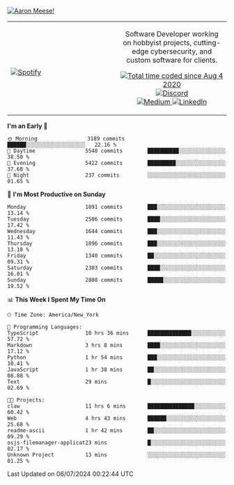 [![Aaron Meese!](https://user-images.githubusercontent.com/17814535/88975338-a2aabf00-d27f-11ea-963f-8a19608716b4.png)](https://github.com/ajmeese7/readme-ascii "README ASCII")

<!-- Modified from project here: https://github.com/novatorem/novatorem -->
<table width="100%">
  <tr>
  <td width="50%">

&nbsp; <br> [![Spotify](https://ajmeese7.vercel.app/api/spotify)](https://open.spotify.com/user/ajmeese)

  </td>
  <td width="50%">
    <p align="center">
    Software Developer working on hobbyist projects, cutting-edge cybersecurity, and custom software for clients.
    </p>
    <p align="center">
      <a href="https://wakatime.com/@f726891d-3b02-46cd-9b60-e8c59f9e2b14">
        <img src="https://wakatime.com/badge/user/f726891d-3b02-46cd-9b60-e8c59f9e2b14.svg" alt="Total time coded since Aug 4 2020" title="WakaTime" />
      </a>
      <a href="http://link.aaronmeese.com/discord">
        <img src="https://img.shields.io/badge/discord-ajmeese7%234835-369?style=flat-square&logo=discord&logoColor=white&color=purple" alt="Discord" title="Discord">
      </a>
      <br />
      <a href="https://link.aaronmeese.com/medium">
        <img src="https://img.shields.io/badge/medium-ajmeese7-1DB954?style=flat-square&logo=medium&logoColor=white" alt="Medium" title="Medium">
      </a>
      <a href="https://link.aaronmeese.com/linkedin">
        <img src="https://img.shields.io/badge/linkedIn-aaronmeese-1DB954?style=flat-square&logo=linkedin&logoColor=white&color=blue" alt="LinkedIn" title="LinkedIn">
      </a>
    </p>
  </td>

</table>

[//]: <> (The `&nbsp;` is to have Aphelion take up more space)

<!--START_SECTION:waka-->
**I'm an Early 🐤** 

```text
🌞 Morning                3189 commits        ██████░░░░░░░░░░░░░░░░░░░   22.16 % 
🌆 Daytime                5540 commits        ██████████░░░░░░░░░░░░░░░   38.50 % 
🌃 Evening                5422 commits        █████████░░░░░░░░░░░░░░░░   37.68 % 
🌙 Night                  237 commits         ░░░░░░░░░░░░░░░░░░░░░░░░░   01.65 % 
```
📅 **I'm Most Productive on Sunday** 

```text
Monday                   1891 commits        ███░░░░░░░░░░░░░░░░░░░░░░   13.14 % 
Tuesday                  2506 commits        ████░░░░░░░░░░░░░░░░░░░░░   17.42 % 
Wednesday                1644 commits        ███░░░░░░░░░░░░░░░░░░░░░░   11.43 % 
Thursday                 1896 commits        ███░░░░░░░░░░░░░░░░░░░░░░   13.18 % 
Friday                   1340 commits        ██░░░░░░░░░░░░░░░░░░░░░░░   09.31 % 
Saturday                 2303 commits        ████░░░░░░░░░░░░░░░░░░░░░   16.01 % 
Sunday                   2808 commits        █████░░░░░░░░░░░░░░░░░░░░   19.52 % 
```


📊 **This Week I Spent My Time On** 

```text
🕑︎ Time Zone: America/New_York

💬 Programming Languages: 
TypeScript               10 hrs 36 mins      ██████████████░░░░░░░░░░░   57.72 % 
Markdown                 3 hrs 8 mins        ████░░░░░░░░░░░░░░░░░░░░░   17.12 % 
Python                   1 hr 54 mins        ███░░░░░░░░░░░░░░░░░░░░░░   10.41 % 
JavaScript               1 hr 38 mins        ██░░░░░░░░░░░░░░░░░░░░░░░   08.88 % 
Text                     29 mins             █░░░░░░░░░░░░░░░░░░░░░░░░   02.69 % 

🐱‍💻 Projects: 
claw                     11 hrs 6 mins       ███████████████░░░░░░░░░░   60.42 % 
Web                      4 hrs 43 mins       ██████░░░░░░░░░░░░░░░░░░░   25.68 % 
readme-ascii             1 hr 42 mins        ██░░░░░░░░░░░░░░░░░░░░░░░   09.29 % 
osjs-filemanager-applicat23 mins             █░░░░░░░░░░░░░░░░░░░░░░░░   02.17 % 
Unknown Project          13 mins             ░░░░░░░░░░░░░░░░░░░░░░░░░   01.25 % 
```


 Last Updated on 06/07/2024 00:22:44 UTC
<!--END_SECTION:waka-->
